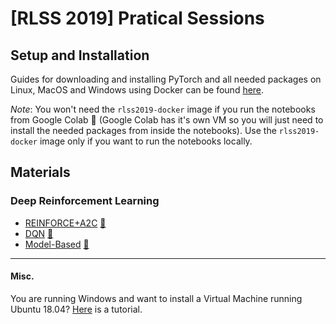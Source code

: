 # [RLSS 2019] Pratical Sessions

## Setup and Installation
Guides for downloading and installing PyTorch and all needed packages on Linux, MacOS and Windows using Docker can be found [here](setup.md).

*Note*: You won't need the `rlss2019-docker` image if you run the notebooks from Google Colab :orange_book: (Google Colab has it's own VM so you will just need to install the needed packages from inside the notebooks). Use the `rlss2019-docker` image only if you want to run the notebooks locally.

## Materials
### Deep Reinforcement Learning
- [REINFORCE+A2C](labs/01.REINFORCE+A2C.ipynb) [:orange_book:](https://colab.research.google.com/github/yfletberliac/rlss2019-hands-on/blob/master/labs/01.REINFORCE%2BA2C.ipynb)
- [DQN](labs/02.DQN.ipynb) [:orange_book:](https://colab.research.google.com/github/yfletberliac/rlss2019-hands-on/blob/master/labs/02.DQN.ipynb)
- [Model-Based](labs/03.ModelBased.ipynb) [:orange_book:](https://colab.research.google.com/github/yfletberliac/rlss2019-hands-on/blob/master/labs/03.ModelBased.ipynb)

-------
#### Misc.
You are running Windows and want to install a Virtual Machine running Ubuntu 18.04? [Here](ubuntu-virtual-box.md) is a tutorial.
